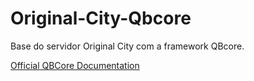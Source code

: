 # Original-City-Qbcore
 Base do servidor Original City com a framework QBcore.


[Official QBCore Documentation](https://docs.qbcore.org/qbcore-documentation)
